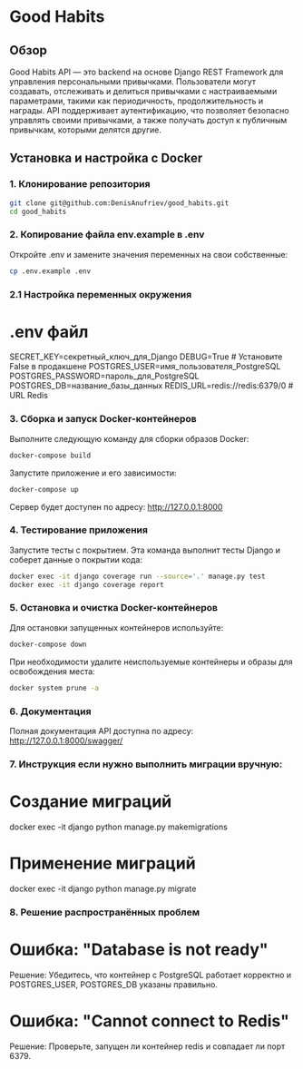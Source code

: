 # Good Habits

## Обзор
Good Habits API — это backend на основе Django REST Framework для управления персональными привычками. Пользователи могут создавать, отслеживать и делиться привычками с настраиваемыми параметрами, такими как периодичность, продолжительность и награды. API поддерживает аутентификацию, что позволяет безопасно управлять своими привычками, а также получать доступ к публичным привычкам, которыми делятся другие.

## Установка и настройка с Docker

### 1. Клонирование репозитория

```bash
git clone git@github.com:DenisAnufriev/good_habits.git
cd good_habits
```

### 2. Копирование файла env.example в .env
Откройте .env и замените значения переменных на свои собственные:
```bash
cp .env.example .env
```

### 2.1 Настройка переменных окружения

# .env файл
SECRET_KEY=секретный_ключ_для_Django
DEBUG=True # Установите False в продакшене
POSTGRES_USER=имя_пользователя_PostgreSQL
POSTGRES_PASSWORD=пароль_для_PostgreSQL
POSTGRES_DB=название_базы_данных
REDIS_URL=redis://redis:6379/0 # URL Redis

### 3. Сборка и запуск Docker-контейнеров
Выполните следующую команду для сборки образов Docker:
```bash
docker-compose build
```
Запустите приложение и его зависимости:
```bash
docker-compose up
```

Сервер будет доступен по адресу: http://127.0.0.1:8000

### 4. Тестирование приложения
Запустите тесты с покрытием. Эта команда выполнит тесты Django и соберет данные о покрытии кода:
```bash
docker exec -it django coverage run --source='.' manage.py test
docker exec -it django coverage report
```

### 5. Остановка и очистка Docker-контейнеров
Для остановки запущенных контейнеров используйте:
```bash
docker-compose down
```
При необходимости удалите неиспользуемые контейнеры и образы для освобождения места:
```bash
docker system prune -a
```

### 6. Документация
Полная документация API доступна по адресу: http://127.0.0.1:8000/swagger/

### 7. Инструкция если нужно выполнить миграции вручную:

# Создание миграций
docker exec -it django python manage.py makemigrations

# Применение миграций
docker exec -it django python manage.py migrate

### 8. Решение распространённых проблем

# Ошибка: "Database is not ready"
Решение: Убедитесь, что контейнер с PostgreSQL работает корректно и POSTGRES_USER, POSTGRES_DB указаны правильно.

# Ошибка: "Cannot connect to Redis"
Решение: Проверьте, запущен ли контейнер redis и совпадает ли порт 6379.